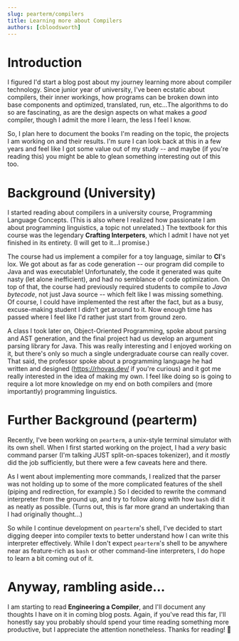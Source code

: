 ```yaml
---
slug: pearterm/compilers 
title: Learning more about Compilers
authors: [cbloodsworth]
---
```


# Introduction

I figured I'd start a blog post about my journey learning more about compiler
technology. Since junior year of university, I've been ecstatic about compilers,
their inner workings, how programs can be broken down into base components and
optimized, translated, run, etc...The algorithms to do so are fascinating, as
are the design aspects on what makes a *good* compiler, though I admit the more 
I learn, the less I feel I know.

So, I plan here to document the books I'm reading on the topic, the projects
I am working on and their results. I'm sure I can look back at this in a few 
years and feel like I got some value out of my study -- and maybe (if you're
reading this) you might be able to glean something interesting out of this too.

# Background (University)

I started reading about compilers in a university course, Programming Language
Concepts. (This is also where I realized how passionate I am about programming
linguistics, a topic not unrelated.) The textbook for this course was the
legendary **Crafting Interpeters**, which I admit I have not yet finished in its
entirety. (I will get to it...I promise.) 

The course had us implement a compiler for a toy language, similar to **CI**'s 
lox. We got about as far as code generation -- our program did compile to Java 
and was executable! Unfortunately, the code it generated was quite nasty (let 
alone inefficient), and had no semblance of code optimization. On top of that, 
the course had previously required students to compile to *Java bytecode*, not
just Java source -- which felt like I was missing something. Of course, I could
have implemented the rest after the fact, but as a busy, excuse-making student
I didn't get around to it. Now enough time has passed where I feel like I'd
rather just start from ground zero.

A class I took later on, Object-Oriented Programming, spoke about parsing and
AST generation, and the final project had us develop an argument parsing library
for Java. This was really interesting and I enjoyed working on it, but there's
only so much a single undergraduate course can really cover. That said, the
professor spoke about a programming language he had written and designed
(https://rhovas.dev/ if you're curious) and it got me really interested in the
idea of making my own. I feel like doing so is going to require a lot more
knowledge on my end on both compilers and (more importantly) programming
linguistics.

# Further Background (pearterm)

Recently, I've been working on `pearterm`, a unix-style terminal simulator with 
its own shell. When I first started working on the project, I had a *very* basic
command parser (I'm talking JUST split-on-spaces tokenizer), and it *mostly* did 
the job sufficiently, but there were a few caveats here and there. 

As I went about implementing more commands, I realized that the parser was not 
holding up to some of the more complicated features of the shell (piping and 
redirection, for example.) So I decided to rewrite the command interpreter from
the ground up, and try to follow along with how `bash` did it as neatly as
possible. (Turns out, this is far more grand an undertaking than I had 
originally thought...)

So while I continue development on `pearterm`'s shell, I've decided to start
digging deeper into compiler texts to better understand how I can write this
interpreter effectively. While I don't expect `pearterm`'s shell to be anywhere
near as feature-rich as `bash` or other command-line interpreters, I do hope to
learn a bit coming out of it.

# Anyway, rambling aside...

I am starting to read **Engineering a Compiler**, and I'll document any thoughts
I have on it in coming blog posts. Again, if you've read this far, I'll honestly
say you probably should spend your time reading something more productive, but I
appreciate the attention nonetheless. Thanks for reading! :pear:



